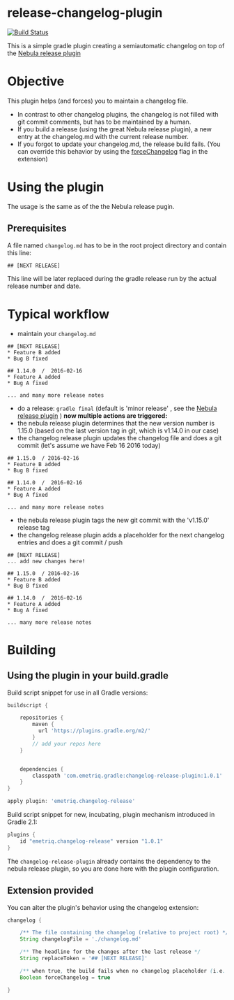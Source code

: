 release-changelog-plugin
========================

[![Build Status](https://travis-ci.org/emetriq/gradle-changelog-plugin.svg?branch=master)](https://travis-ci.org/emetriq/gradle-changelog-plugin)

This is a simple gradle plugin creating a semiautomatic changelog on top of the [Nebula release plugin](https://github.com/nebula-plugins/nebula-release-plugin)

# Objective
This plugin helps (and forces) you to maintain a changelog file.
* In contrast to other changelog plugins, the changelog is not filled with git commit comments, but has to be maintained by a human.
* If you build a release (using the great Nebula release plugin), a new entry at the changelog.md with the current release number.
* If you forgot to update your changelog.md, the release build fails. (You can override this behavior by using the [forceChangelog](#extension-provided) flag in the extension)

# Using the plugin
The usage is the same as of the the Nebula release pugin.

## Prerequisites
A file named `changelog.md` has to be in the root project directory and contain this line:
```
## [NEXT RELEASE]
```
This line will be later replaced during the gradle release run by the actual release number and date.

# Typical workflow
* maintain your `changelog.md`

```
## [NEXT RELEASE]
* Feature B added
* Bug B fixed

## 1.14.0  /  2016-02-16
* Feature A added
* Bug A fixed

... and many more release notes
```
* do a release: `gradle final` (default is 'minor release' , see the [Nebula release plugin](https://github.com/nebula-plugins/nebula-release-plugin) )
**now multiple actions are triggered:**
* the nebula release plugin determines that the new version number is 1.15.0 (based on the last version tag in git, which is v1.14.0 in our case)
* the changelog release plugin updates the changelog file and does a git commit (let's assume we have Feb 16 2016 today)

```
## 1.15.0  / 2016-02-16
* Feature B added
* Bug B fixed

## 1.14.0  /  2016-02-16
* Feature A added
* Bug A fixed

... and many more release notes
```

* the nebula release plugin tags the new git commit with the 'v1.15.0' release tag
* the changelog release plugin adds a placeholder for the next changelog entries and does a git commit / push

```
## [NEXT RELEASE]
... add new changes here!

## 1.15.0  / 2016-02-16
* Feature B added
* Bug B fixed

## 1.14.0  /  2016-02-16
* Feature A added
* Bug A fixed

... many more release notes
```


# Building

## Using the plugin in your build.gradle
Build script snippet for use in all Gradle versions:
```groovy
buildscript {

    repositories {
        maven {
          url 'https://plugins.gradle.org/m2/'
        }
        // add your repos here
    }


    dependencies {
        classpath 'com.emetriq.gradle:changelog-release-plugin:1.0.1'
    }
}

apply plugin: 'emetriq.changelog-release'
```

Build script snippet for new, incubating, plugin mechanism introduced in Gradle 2.1:
```groovy
plugins {
    id "emetriq.changelog-release" version "1.0.1"
}
```
The `changelog-release-plugin` already contains the dependency to the nebula release plugin, so you are done here with the plugin configuration.

## Extension provided
You can alter the plugin's behavior using the changelog extension:

```groovy
changelog {

    /** The file containing the changelog (relative to project root) */
    String changelogFile = './changelog.md'

    /** The headline for the changes after the last release */
    String replaceToken = '## [NEXT RELEASE]'

    /** when true, the build fails when no changelog placeholder (i.e. replaceToken) exists in the changelog file */
    Boolean forceChangelog = true

}
```
